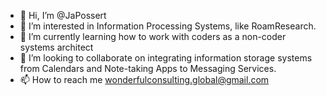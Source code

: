 - 👋 Hi, I’m @JaPossert
- 👀 I’m interested in Information Processing Systems, like RoamResearch.
- 🌱 I’m currently learning how to work with coders as a non-coder systems architect
- 💞️ I’m looking to collaborate on integrating information storage systems from Calendars and Note-taking Apps to Messaging Services.
- 📫 How to reach me wonderfulconsulting.global@gmail.com
